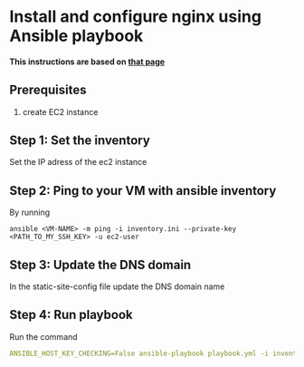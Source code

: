 # Install and configure nginx using Ansible playbook
#### This instructions are based on [that page](https://www.linkedin.com/pulse/ansible-playbook-install-configure-nginx-daniel-puig-gerarde/)

## Prerequisites
1. create EC2 instance

## Step 1: Set the inventory
Set the IP adress of the ec2 instance


## Step 2: Ping to your VM with ansible inventory
By running 
```jql
ansible <VM-NAME> -m ping -i inventory.ini --private-key <PATH_TO_MY_SSH_KEY> -u ec2-user
``` 

## Step 3: Update the DNS domain 
In the static-site-config file update the DNS domain name 


## Step 4: Run playbook
Run the command 
```yaml
ANSIBLE_HOST_KEY_CHECKING=False ansible-playbook playbook.yml -i inventory.ini --private-key <PATH_TO_MY_SSH_KEY> -u ec2-user 
```
